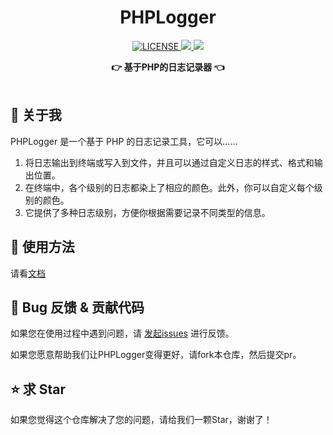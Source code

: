 <center>

<h1 align="center">PHPLogger</h1>

<p align="center">
  <a href="LICENSE">
    <img src="https://img.shields.io/badge/license-MIT-lightgrey.svg" alt="LICENSE">
  </a>
  <a href="https://github.com/TianjiuApp" title="点击访问">
    <img src="https://img.shields.io/badge/Author-TianjiuApp%20Team-blue.svg">
  </a>
  <a href="https://github.com/TianjiuApp/PHPLogger/blob/master/README.md" title="点击访问">
    <img src="https://img.shields.io/badge/Readme-English-green.svg">
  </a>
</p>

<div align="center">
  <strong>👉 基于PHP的日志记录器 👈</strong><br>
</div>
</center><br>

## 🎨 关于我
PHPLogger 是一个基于 PHP 的日志记录工具，它可以......
1. 将日志输出到终端或写入到文件，并且可以通过自定义日志的样式、格式和输出位置。
2. 在终端中，各个级别的日志都染上了相应的颜色。此外，你可以自定义每个级别的颜色。
3. 它提供了多种日志级别，方便你根据需要记录不同类型的信息。

## 💽 使用方法
请看[文档](https://github.com/TianjiuApp/PHPLogger/wiki)

## 🐞 Bug 反馈 & 贡献代码

如果您在使用过程中遇到问题，请 [发起issues](https://github.com/TianjiuApp/PHPLogger/issues) 进行反馈。

如果您愿意帮助我们让PHPLogger变得更好，请fork本仓库，然后提交pr。

## ⭐ 求 Star

如果您觉得这个仓库解决了您的问题，请给我们一颗Star，谢谢了！
